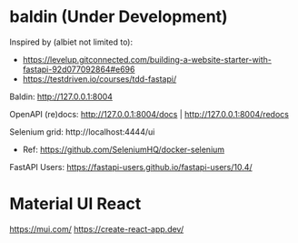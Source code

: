 # baldin (Under Development)

Inspired by (albiet not limited to):
- https://levelup.gitconnected.com/building-a-website-starter-with-fastapi-92d077092864#e696
- https://testdriven.io/courses/tdd-fastapi/

Baldin: http://127.0.0.1:8004

OpenAPI (re)docs: http://127.0.0.1:8004/docs | http://127.0.0.1:8004/redocs

Selenium grid: http://localhost:4444/ui
- Ref: https://github.com/SeleniumHQ/docker-selenium

FastAPI Users: https://fastapi-users.github.io/fastapi-users/10.4/


# Material UI React

https://mui.com/
https://create-react-app.dev/